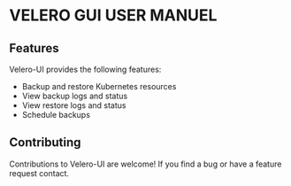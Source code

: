 
# VELERO GUI USER MANUEL

## Features
Velero-UI provides the following features:

* Backup and restore Kubernetes resources
* View backup logs and status
* View restore logs and status
* Schedule backups


































## Contributing
Contributions to Velero-UI are welcome! If you find a bug or have a feature request contact.
